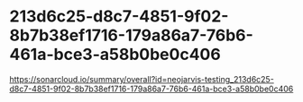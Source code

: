 # 213d6c25-d8c7-4851-9f02-8b7b38ef1716-179a86a7-76b6-461a-bce3-a58b0be0c406
https://sonarcloud.io/summary/overall?id=neojarvis-testing_213d6c25-d8c7-4851-9f02-8b7b38ef1716-179a86a7-76b6-461a-bce3-a58b0be0c406
